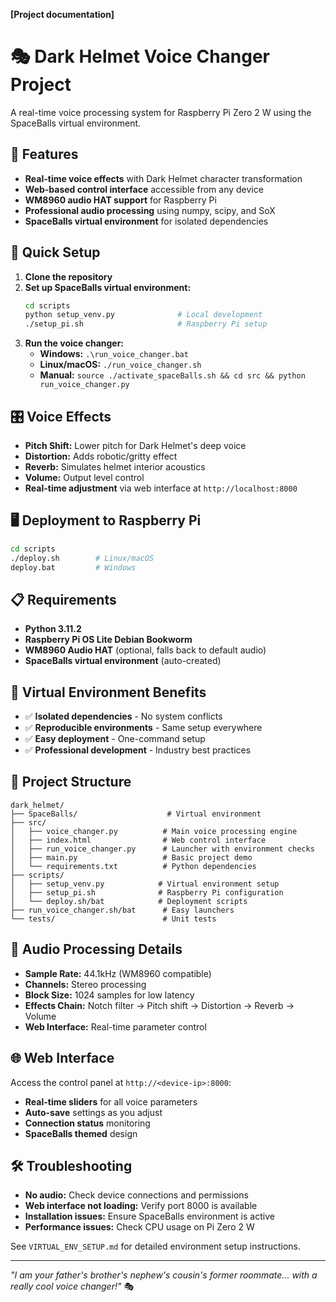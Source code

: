 **[Project documentation]**
# 🎭 Dark Helmet Voice Changer Project
A real-time voice processing system for Raspberry Pi Zero 2 W using the SpaceBalls virtual environment.

## 🎤 Features
- **Real-time voice effects** with Dark Helmet character transformation
- **Web-based control interface** accessible from any device
- **WM8960 audio HAT support** for Raspberry Pi
- **Professional audio processing** using numpy, scipy, and SoX
- **SpaceBalls virtual environment** for isolated dependencies

## 🚀 Quick Setup
1. **Clone the repository**
2. **Set up SpaceBalls virtual environment:**
   ```bash
   cd scripts
   python setup_venv.py              # Local development
   ./setup_pi.sh                     # Raspberry Pi setup
   ```
3. **Run the voice changer:**
   - **Windows:** `.\run_voice_changer.bat`
   - **Linux/macOS:** `./run_voice_changer.sh`
   - **Manual:** `source ./activate_spaceBalls.sh && cd src && python run_voice_changer.py`

## 🎛️ Voice Effects
- **Pitch Shift:** Lower pitch for Dark Helmet's deep voice
- **Distortion:** Adds robotic/gritty effect
- **Reverb:** Simulates helmet interior acoustics  
- **Volume:** Output level control
- **Real-time adjustment** via web interface at `http://localhost:8000`

## 🖥️ Deployment to Raspberry Pi
```bash
cd scripts
./deploy.sh        # Linux/macOS
deploy.bat         # Windows
```

## 📋 Requirements
- **Python 3.11.2**
- **Raspberry Pi OS Lite Debian Bookworm**
- **WM8960 Audio HAT** (optional, falls back to default audio)
- **SpaceBalls virtual environment** (auto-created)

## 🎯 Virtual Environment Benefits
- ✅ **Isolated dependencies** - No system conflicts
- ✅ **Reproducible environments** - Same setup everywhere  
- ✅ **Easy deployment** - One-command setup
- ✅ **Professional development** - Industry best practices

## 📁 Project Structure
```
dark_helmet/
├── SpaceBalls/                    # Virtual environment
├── src/
│   ├── voice_changer.py          # Main voice processing engine
│   ├── index.html                # Web control interface
│   ├── run_voice_changer.py      # Launcher with environment checks
│   ├── main.py                   # Basic project demo
│   └── requirements.txt          # Python dependencies
├── scripts/
│   ├── setup_venv.py            # Virtual environment setup
│   ├── setup_pi.sh              # Raspberry Pi configuration
│   └── deploy.sh/bat            # Deployment scripts
├── run_voice_changer.sh/bat      # Easy launchers
└── tests/                        # Unit tests
```

## 🔧 Audio Processing Details
- **Sample Rate:** 44.1kHz (WM8960 compatible)
- **Channels:** Stereo processing
- **Block Size:** 1024 samples for low latency
- **Effects Chain:** Notch filter → Pitch shift → Distortion → Reverb → Volume
- **Web Interface:** Real-time parameter control

## 🌐 Web Interface
Access the control panel at `http://<device-ip>:8000`:
- **Real-time sliders** for all voice parameters
- **Auto-save** settings as you adjust
- **Connection status** monitoring
- **SpaceBalls themed** design

## 🛠️ Troubleshooting
- **No audio:** Check device connections and permissions
- **Web interface not loading:** Verify port 8000 is available
- **Installation issues:** Ensure SpaceBalls environment is active
- **Performance issues:** Check CPU usage on Pi Zero 2 W

See `VIRTUAL_ENV_SETUP.md` for detailed environment setup instructions.

---
*"I am your father's brother's nephew's cousin's former roommate... with a really cool voice changer!"* 🎭
